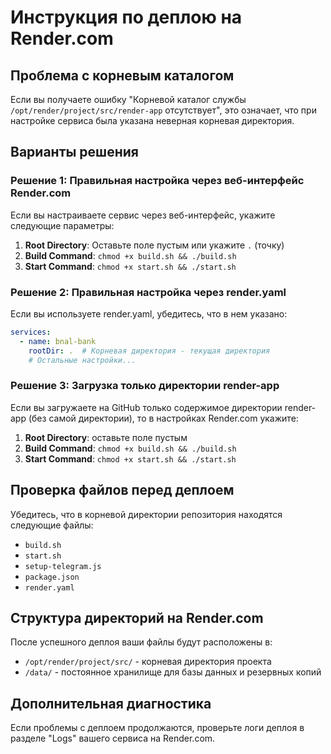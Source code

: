 # Инструкция по деплою на Render.com

## Проблема с корневым каталогом

Если вы получаете ошибку "Корневой каталог службы `/opt/render/project/src/render-app` отсутствует", это означает, что при настройке сервиса была указана неверная корневая директория.

## Варианты решения

### Решение 1: Правильная настройка через веб-интерфейс Render.com

Если вы настраиваете сервис через веб-интерфейс, укажите следующие параметры:

1. **Root Directory**: Оставьте поле пустым или укажите `.` (точку)
2. **Build Command**: `chmod +x build.sh && ./build.sh`
3. **Start Command**: `chmod +x start.sh && ./start.sh`

### Решение 2: Правильная настройка через render.yaml

Если вы используете render.yaml, убедитесь, что в нем указано:

```yaml
services:
  - name: bnal-bank
    rootDir: .  # Корневая директория - текущая директория
    # Остальные настройки...
```

### Решение 3: Загрузка только директории render-app

Если вы загружаете на GitHub только содержимое директории render-app (без самой директории), то в настройках Render.com укажите:

1. **Root Directory**: оставьте поле пустым
2. **Build Command**: `chmod +x build.sh && ./build.sh`
3. **Start Command**: `chmod +x start.sh && ./start.sh`

## Проверка файлов перед деплоем

Убедитесь, что в корневой директории репозитория находятся следующие файлы:
- `build.sh`
- `start.sh`
- `setup-telegram.js`
- `package.json`
- `render.yaml`

## Структура директорий на Render.com

После успешного деплоя ваши файлы будут расположены в:
- `/opt/render/project/src/` - корневая директория проекта
- `/data/` - постоянное хранилище для базы данных и резервных копий

## Дополнительная диагностика

Если проблемы с деплоем продолжаются, проверьте логи деплоя в разделе "Logs" вашего сервиса на Render.com.